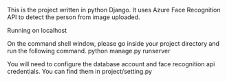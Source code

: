 This is the project written in python Django.
It uses Azure Face Recognition API to detect the person from image uploaded.

Running on localhost

On the command shell window, please go inside your project directory and run the following command.
python manage.py runserver

You will need to configure the database account and face recognition api credentials.
You can find them in project/setting.py
